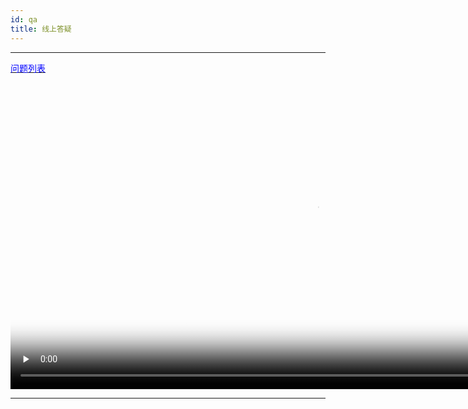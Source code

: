 ```yaml
---
id: qa
title: 线上答疑
---
```

---

[<font color=blue>问题列表</font>](https://docs.qq.com/sheet/DV1VnaE9JbVR0c0Zk?newPad=1&newPadType=clone&tab=BB08J2)

<video id="video" controls="" preload="none" width="980px" poster="https://pagio-1251316161.file.myqcloud.com/website/static/img/qa.png">
   <source id="mp4" src="https://pagio-1251316161.file.myqcloud.com/website/static/video/qa.mp4" type="video/mp4">
</video>

---